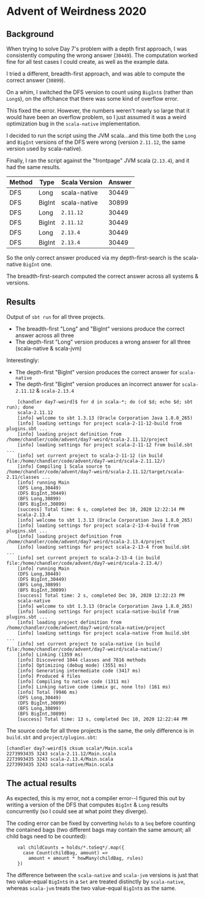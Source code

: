 # Advent of Weirdness 2020

## Background

When trying to solve Day 7's problem with a depth first approach, I
was consistently computing the wrong answer (`30449`). The computation
worked fine for all test cases I could create, as well as the example
data.

I tried a different, breadth-first approach, and was able to compute
the correct answer (`30899`).

On a whim, I switched the DFS version to count using `BigInt`s (rather
than `Long`s), on the offchance that there was some kind of overflow
error.

This fixed the error. However, the numbers weren't nearly so large
that it would have been an overflow problem, so I just assumed it was
a weird optimization bug in the `scala-native` implementation.

I decided to run the script using the JVM scala...and this time both
the `Long` and `BigInt` versions of the DFS were wrong (version
`2.11.12`, the same version used by scala-native).

Finally, I ran the script against the "frontpage" JVM scala
(`2.13.4`), and it had the same results.

| Method | Type   | Scala Version | Answer |
| ------ | ------ | ------------- | ------ |
| DFS    | Long   | scala-native  | 30449  |
| DFS    | BigInt | scala-native  | 30899  |
| DFS    | Long   | `2.11.12`     | 30449  |
| DFS    | BigInt | `2.11.12`     | 30449  |
| DFS    | Long   | `2.13.4`      | 30449  |
| DFS    | BigInt | `2.13.4`      | 30449  |

So the only correct answer produced via my depth-first-search is the
scala-native `BigInt` one.

The breadth-first-search computed the correct answer across all
systems & versions.

## Results

Output of `sbt run` for all three projects.
* The breadth-first "Long" and "BigInt" versions produce the correct answer across all three
* The depth-first "Long" version produces a wrong answer for all three (scala-native & scala-jvm)

Interestingly:
* The depth-first "BigInt" version produces the correct answer for `scala-native`
* The depth-first "BigInt" version produces an incorrect answer for `scala-2.11.12` & `scala-2.13.4`
```
    [chandler day7-weird]$ for d in scala-*; do (cd $d; echo $d; sbt run); done
    scala-2.11.12
    [info] welcome to sbt 1.3.13 (Oracle Corporation Java 1.8.0_265)
    [info] loading settings for project scala-2-11-12-build from plugins.sbt ...
    [info] loading project definition from /home/chandler/code/advent/day7-weird/scala-2.11.12/project
    [info] loading settings for project scala-2-11-12 from build.sbt ...
    [info] set current project to scala-2-11-12 (in build file:/home/chandler/code/advent/day7-weird/scala-2.11.12/)
    [info] Compiling 1 Scala source to /home/chandler/code/advent/day7-weird/scala-2.11.12/target/scala-2.11/classes ...
    [info] running Main 
    (DFS Long,30449)
    (DFS BigInt,30449)
    (BFS Long,30899)
    (BFS BigInt,30899)
    [success] Total time: 6 s, completed Dec 10, 2020 12:22:14 PM
    scala-2.13.4
    [info] welcome to sbt 1.3.13 (Oracle Corporation Java 1.8.0_265)
    [info] loading settings for project scala-2-13-4-build from plugins.sbt ...
    [info] loading project definition from /home/chandler/code/advent/day7-weird/scala-2.13.4/project
    [info] loading settings for project scala-2-13-4 from build.sbt ...
    [info] set current project to scala-2-13-4 (in build file:/home/chandler/code/advent/day7-weird/scala-2.13.4/)
    [info] running Main 
    (DFS Long,30449)
    (DFS BigInt,30449)
    (BFS Long,30899)
    (BFS BigInt,30899)
    [success] Total time: 2 s, completed Dec 10, 2020 12:22:23 PM
    scala-native
    [info] welcome to sbt 1.3.13 (Oracle Corporation Java 1.8.0_265)
    [info] loading settings for project scala-native-build from plugins.sbt ...
    [info] loading project definition from /home/chandler/code/advent/day7-weird/scala-native/project
    [info] loading settings for project scala-native from build.sbt ...
    [info] set current project to scala-native (in build file:/home/chandler/code/advent/day7-weird/scala-native/)
    [info] Linking (1359 ms)
    [info] Discovered 1044 classes and 7816 methods
    [info] Optimizing (debug mode) (3551 ms)
    [info] Generating intermediate code (3417 ms)
    [info] Produced 4 files
    [info] Compiling to native code (1311 ms)
    [info] Linking native code (immix gc, none lto) (161 ms)
    [info] Total (9946 ms)
    (DFS Long,30449)
    (DFS BigInt,30899)
    (BFS Long,30899)
    (BFS BigInt,30899)
    [success] Total time: 13 s, completed Dec 10, 2020 12:22:44 PM
```    

The source code for all three projects is the same, the only difference is in `build.sbt` and `project/plugins.sbt`:

```
[chandler day7-weird]$ cksum scala*/Main.scala
2273993435 3243 scala-2.11.12/Main.scala
2273993435 3243 scala-2.13.4/Main.scala
2273993435 3243 scala-native/Main.scala
```

## The actual results

As expected, this is my error, not a compiler error--I figured this out by
writing a version of the DFS that computes `BigInt` & `Long` results concurrently
(so I could see at what point they diverge).

The coding error can be fixed by converting `holds` to a `Seq` before counting
the contained bags (two different bags may contain the same amount; all
child bags need to be counted):

```
    val childCounts = holds/*.toSeq*/.map({
      case Count(childBag, amount) =>
        amount + amount * howMany(childBag, rules)
    })
```

The difference between the `scala-native` and `scala-jvm` versions is just
that two value-equal `BigInt`s in a `Set` are treated distinctly by
`scala-native`, whereas `scala-jvm` treats the two value-equal `BigInt`s
as the same.


